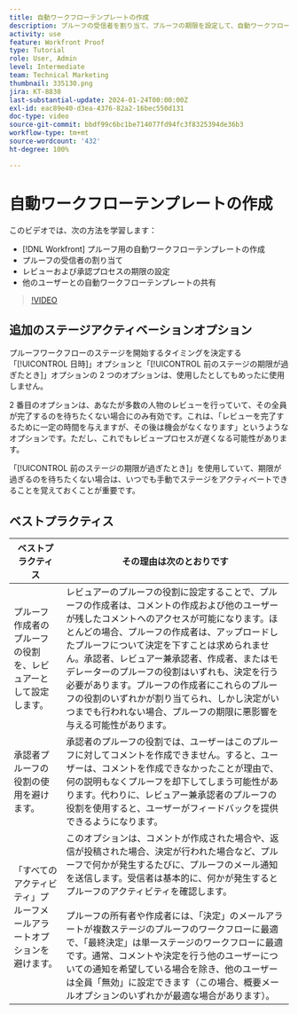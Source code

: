 ```yaml
---
title: 自動ワークフローテンプレートの作成
description: プルーフの受信者を割り当て、プルーフの期限を設定して、自動ワークフローテンプレートを作成する方法について説明します。次に、他のユーザーとテンプレートを共有します。
activity: use
feature: Workfront Proof
type: Tutorial
role: User, Admin
level: Intermediate
team: Technical Marketing
thumbnail: 335130.png
jira: KT-8830
last-substantial-update: 2024-01-24T00:00:00Z
exl-id: eac89e40-d3ea-4376-82a2-16bec550d131
doc-type: video
source-git-commit: bbdf99c6bc1be714077fd94fc3f8325394de36b3
workflow-type: tm+mt
source-wordcount: '432'
ht-degree: 100%

---
```


# 自動ワークフローテンプレートの作成

このビデオでは、次の方法を学習します：

* [!DNL  Workfront] プルーフ用の自動ワークフローテンプレートの作成
* プルーフの受信者の割り当て
* レビューおよび承認プロセスの期限の設定
* 他のユーザーとの自動ワークフローテンプレートの共有

>[!VIDEO](https://video.tv.adobe.com/v/3454252/?quality=12&learn=on&enablevpops=1&captions=jpn)

## 追加のステージアクティベーションオプション

プルーフワークフローのステージを開始するタイミングを決定する「[!UICONTROL 日時]」オプションと「[!UICONTROL 前のステージの期限が過ぎたとき]」オプションの 2 つのオプションは、使用したとしてもめったに使用しません。

2 番目のオプションは、あなたが多数の人物のレビューを行っていて、その全員が完了するのを待ちたくない場合にのみ有効です。これは、「レビューを完了するために一定の時間を与えますが、その後は機会がなくなります」というようなオプションです。ただし、これでもレビュープロセスが遅くなる可能性があります。

「[!UICONTROL 前のステージの期限が過ぎたとき]」を使用していて、期限が過ぎるのを待ちたくない場合は、いつでも手動でステージをアクティベートできることを覚えておくことが重要です。

## ベストプラクティス

| ベストプラクティス | その理由は次のとおりです |
|---|---|
| プルーフ作成者のプルーフの役割を、レビュアーとして設定します。 | レビュアーのプルーフの役割に設定することで、プルーフの作成者は、コメントの作成および他のユーザーが残したコメントへのアクセスが可能になります。ほとんどの場合、プルーフの作成者は、アップロードしたプルーフについて決定を下すことは求められません。承認者、レビュアー兼承認者、作成者、またはモデレーターのプルーフの役割はいずれも、決定を行う必要があります。プルーフの作成者にこれらのプルーフの役割のいずれかが割り当てられ、しかし決定がいつまでも行われない場合、プルーフの期限に悪影響を与える可能性があります。 |
| 承認者プルーフの役割の使用を避けます。 | 承認者のプルーフの役割では、ユーザーはこのプルーフに対してコメントを作成できません。すると、ユーザーは、コメントを作成できなかったことが理由で、何の説明もなくプルーフを却下してしまう可能性があります。代わりに、レビュアー兼承認者のプルーフの役割を使用すると、ユーザーがフィードバックを提供できるようになります。 |
| 「すべてのアクティビティ」プルーフメールアラートオプションを避けます。 | このオプションは、コメントが作成された場合や、返信が投稿された場合、決定が行われた場合など、プルーフで何かが発生するたびに、プルーフのメール通知を送信します。受信者は基本的に、何かが発生するとプルーフのアクティビティを確認します。<br><br>プルーフの所有者や作成者には、「決定」のメールアラートが複数ステージのプルーフのワークフローに最適で、「最終決定」は単一ステージのワークフローに最適です。通常、コメントや決定を行う他のユーザーについての通知を希望している場合を除き、他のユーザーは全員「無効」に設定できます（この場合、概要メールオプションのいずれかが最適な場合があります）。 |
